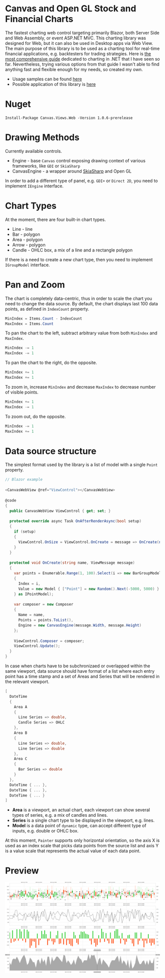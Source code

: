 # Canvas and Open GL Stock and Financial Charts

The fastest charting web control targeting primarily Blazor, both Server Side and Web Assembly, or event ASP.NET MVC. 
This charting library was designed for Web, but it can also be used in Desktop apps via Web View. 
The main purpose of this library is to be used as a charting tool for real-time financial applications, e.g. backtesters for trading strategies. 
Here is [the most comprehensive guide](https://github.com/swharden/Csharp-Data-Visualization) dedicated to charting in .NET that I have seen so far. 
Nevertheless, trying various options from that guide I wasn't able to find anything fast and flexible enough for my needs, so created my own. 

- Usage samples can be found [here](https://github.com/Indemos/Canvas-V3/tree/main/Sample/Pages) 
- Possible application of this library is [here](https://github.com/Indemos/Terminal-V2) 

# Nuget 

```
Install-Package Canvas.Views.Web -Version 1.0.6-prerelease
```

# Drawing Methods 

Currently available controls.

* Engine - base `Canvas` control exposing drawing context of various frameworks, like `GDI` or `SkiaSharp`  
* CanvasEngine - a wrapper around [SkiaSharp](https://github.com/mono/SkiaSharp) and Open GL 

In order to add a different type of panel, e.g. `GDI+` or `Direct 2D`, you need to implement `IEngine` interface.

# Chart Types 

At the moment, there are four built-in chart types. 

* Line - line 
* Bar - polygon
* Area - polygon
* Arrow - polygon
* Candle - OHLC box, a mix of a line and a rectangle polygon

If there is a need to create a new chart type, then you need to implement `IGroupModel` interface. 

# Pan and Zoom 

The chart is completely data-centric, thus in order to scale the chart you need to change the data source. 
By default, the chart displays last 100 data points, as defined in `IndexCount` property. 

```C#
MinIndex = Items.Count - IndexCount
MaxIndex = Items.Count
```

To pan the chart to the left, subtract arbitrary value from both `MinIndex` and `MaxIndex`. 

```C#
MinIndex -= 1
MaxIndex -= 1
```

To pan the chart to the right, do the opposite. 

```C#
MinIndex += 1
MaxIndex += 1
```

To zoom in, increase `MinIndex` and decrease `MaxIndex` to decrease number of visible points. 

```C#
MinIndex += 1
MaxIndex -= 1
```

To zoom out, do the opposite. 

```C#
MinIndex -= 1
MaxIndex += 1
```

# Data source structure

The simplest format used by the library is a list of model with a single `Point` property. 

```C#
// Blazor example 

<CanvasWebView @ref="ViewControl"></CanvasWebView>

@code
{
  public CanvasWebView ViewControl { get; set; }

  protected override async Task OnAfterRenderAsync(bool setup)
  {
    if (setup)
    {
      ViewControl.OnSize = ViewControl.OnCreate = message => OnCreate(nameof(ViewControl), message);
    }
  }

  protected void OnCreate(string name, ViewMessage message)
  {
    var points = Enumerable.Range(1, 100).Select(i => new BarGroupModel
    {
      Index = i,
      Value = new Model { ["Point"] = new Random().Next(-5000, 5000) }
    } as IPointModel);

    var composer = new Composer
    {
      Name = name,
      Points = points.ToList(),
      Engine = new CanvasEngine(message.Width, message.Height)
    };
    
    ViewControl.Composer = composer;
    ViewControl.Update();
  }
}
```

In case when charts have to be subchronizaed or overlapped within the same viewport, data source should have format of a list where each entry point has a time stamp and a set of Areas and Series that will be rendered in the relevant viewport. 

```C#
[
  DateTime
  {
    Area A
    {
      Line Series => double,
      Candle Series => OHLC
    },
    Area B 
    {
      Line Series => double,
      Line Series => double
    },
    Area C 
    {
      Bar Series => double
    }
  }, 
  DateTime { ... },
  DateTime { ... },
  DateTime { ... }
]

```

* **Area** is a viewport, an actual chart, each viewport can show several types of series, e.g. a mix of candles and lines.
* **Series** is a single chart type to be displayed in the viewport, e.g. lines. 
* **Model** is a data point of `dynamic` type, can accept different type of inputs, e.g. double or OHLC box.

At this moment, `Painter` supports only horizontal orientation, so the axis X is used as an index scale that picks data points from the source list and axis Y is a value scale that represents the actual value of each data point. 

# Preview 

![](Screens/Preview.png)
